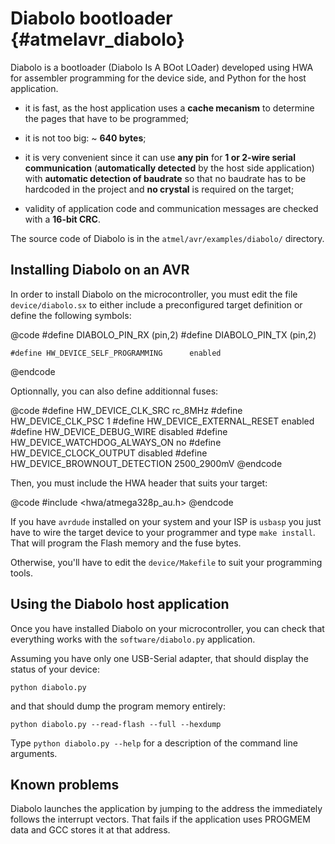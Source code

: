 
Diabolo bootloader {#atmelavr_diabolo}
==================

Diabolo is a bootloader (Diabolo Is A BOot LOader) developed using HWA for
assembler programming for the device side, and Python for the host application.

 * it is fast, as the host application uses a __cache mecanism__ to determine
   the pages that have to be programmed;

 * it is not too big: ~ __640 bytes__;

 * it is very convenient since it can use __any pin__ for __1 or 2-wire serial
   communication__ (__automatically detected__ by the host side application)
   with __automatic detection of baudrate__ so that no baudrate has to be
   hardcoded in the project and __no crystal__ is required on the target;

 * validity of application code and communication messages are checked with a
   __16-bit CRC__.

The source code of Diabolo is in the `atmel/avr/examples/diabolo/` directory.


Installing Diabolo on an AVR
----------------------------

In order to install Diabolo on the microcontroller, you must edit the file
`device/diabolo.sx` to either include a preconfigured target definition or
define the following symbols:

@code
    #define DIABOLO_PIN_RX                  (pin,2)
    #define DIABOLO_PIN_TX                  (pin,2)

    #define HW_DEVICE_SELF_PROGRAMMING      enabled
@endcode

Optionnally, you can also define additionnal fuses:

@code
    #define HW_DEVICE_CLK_SRC               rc_8MHz
    #define HW_DEVICE_CLK_PSC               1
    #define HW_DEVICE_EXTERNAL_RESET        enabled
    #define HW_DEVICE_DEBUG_WIRE            disabled
    #define HW_DEVICE_WATCHDOG_ALWAYS_ON    no
    #define HW_DEVICE_CLOCK_OUTPUT          disabled
    #define HW_DEVICE_BROWNOUT_DETECTION    2500_2900mV
@endcode

Then, you must include the HWA header that suits your target:

@code
    #include <hwa/atmega328p_au.h>
@endcode


If you have `avrdude` installed on your system and your ISP is `usbasp` you just
have to wire the target device to your programmer and type `make install`. That
will program the Flash memory and the fuse bytes.

Otherwise, you'll have to edit the `device/Makefile` to suit your programming
tools.


Using the Diabolo host application
----------------------------------

Once you have installed Diabolo on your microcontroller, you can check that
everything works with the `software/diabolo.py` application.

Assuming you have only one USB-Serial adapter, that should display the status of
your device:

    python diabolo.py

and that should dump the program memory entirely:

    python diabolo.py --read-flash --full --hexdump

Type `python diabolo.py --help` for a description of the command line arguments.


Known problems
--------------

Diabolo launches the application by jumping to the address the immediately
follows the interrupt vectors. That fails if the application uses PROGMEM data
and GCC stores it at that address.
